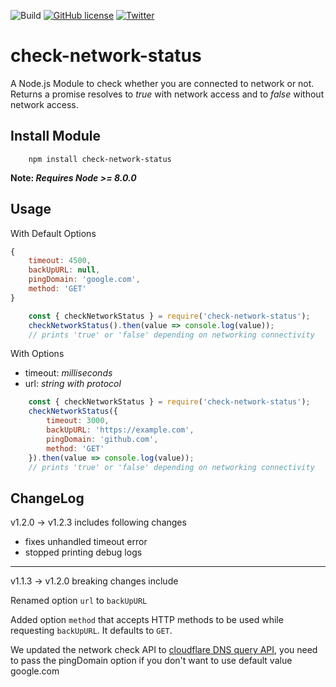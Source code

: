 ![Build](https://github.com/Syed-Umair/check-network-status/workflows/Run%20Tests/badge.svg?branch=master)
[![GitHub license](https://img.shields.io/github/license/Syed-Umair/check-network-status.svg)](https://github.com/Syed-Umair/check-network-status/blob/master/LICENSE)
[![Twitter](https://img.shields.io/twitter/url/https/github.com/Syed-Umair/check-network-status.svg?style=social)](https://twitter.com/intent/tweet?text=Wow:&url=https%3A%2F%2Fgithub.com%2FSyed-Umair%2Fcheck-network-status)

# check-network-status
A Node.js Module to check whether you are connected to network or not. Returns a promise resolves to <em>true</em> with network access and to <em>false</em> without network access.

## Install Module
```
    npm install check-network-status
```

<strong>Note: <i>Requires Node >= 8.0.0</i></strong>

## Usage

With Default Options

```javascript
{
    timeout: 4500,
    backUpURL: null,
    pingDomain: 'google.com',
    method: 'GET'
}
```

```javascript
    const { checkNetworkStatus } = require('check-network-status');
    checkNetworkStatus().then(value => console.log(value));
    // prints 'true' or 'false' depending on networking connectivity
```

With Options

- timeout: <i>milliseconds</i>
- url: <i>string with protocol</i>

```javascript
    const { checkNetworkStatus } = require('check-network-status');
    checkNetworkStatus({
        timeout: 3000,
        backUpURL: 'https://example.com',
        pingDomain: 'github.com',
        method: 'GET'
    }).then(value => console.log(value));
    // prints 'true' or 'false' depending on networking connectivity
```

## ChangeLog
v1.2.0 -> v1.2.3 includes following changes
- fixes unhandled timeout error
- stopped printing debug logs
------
v1.1.3 -> v1.2.0 breaking changes include

Renamed option `url` to `backUpURL`

Added option `method` that accepts HTTP methods to be used while requesting `backUpURL`. It defaults to `GET`.

We updated the network check API to [cloudflare DNS query API](https://developers.cloudflare.com/1.1.1.1/dns-over-https/request-structure/), you need to pass the pingDomain option if you don't want to use default value google.com
